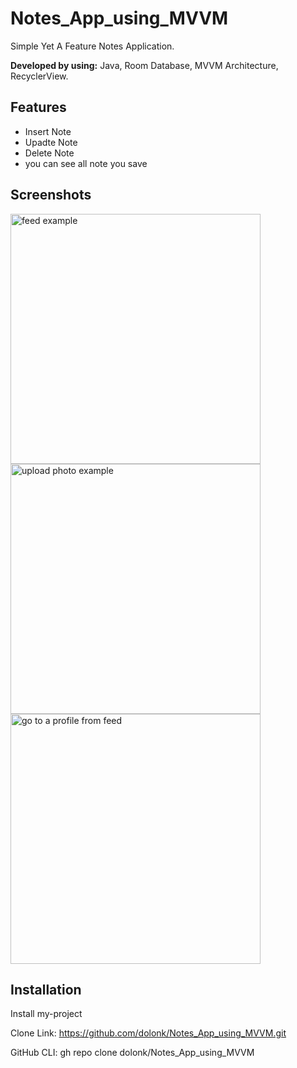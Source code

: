 # Notes_App_using_MVVM

Simple Yet A Feature Notes Application.

**Developed by using:** Java, Room Database, MVVM Architecture, RecyclerView.


## Features

- Insert Note
- Upadte Note
- Delete Note
- you can see all note you save 


## Screenshots

<p>
<img src="https://user-images.githubusercontent.com/45604157/223653943-81e5798d-ca60-405d-b8b1-1e4e1b093f27.jpg" alt="feed example" width = "400" >
<img src="https://user-images.githubusercontent.com/45604157/223654039-da439ab6-e56f-4b96-87a5-cd2b5b72442b.jpg" alt="upload photo example"width = "400" >
<img src="https://user-images.githubusercontent.com/45604157/223654050-f7ee114f-dafe-4836-b3d9-883474a475a9.jpg" alt="go to a profile from feed" width = "400">
  </p>

## Installation

Install my-project

Clone Link:
  https://github.com/dolonk/Notes_App_using_MVVM.git

  GitHub CLI: 
  gh repo clone dolonk/Notes_App_using_MVVM

    
